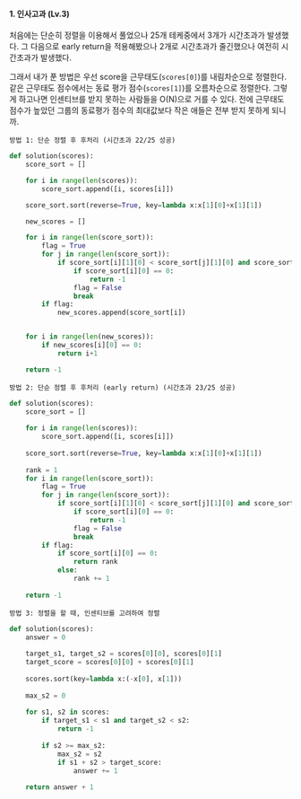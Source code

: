 #### 1. 인사고과  (Lv.3)

처음에는 단순히 정렬을 이용해서 풀었으나 25개 테케중에서 3개가 시간초과가 발생했다. 그 다음으로 early return을 적용해봤으나 2개로 시간초과가 줄긴했으나 여전히 시간초과가 발생했다.

그래서 내가 푼 방법은 우선 score을 근무태도(`scores[0]`)를 내림차순으로 정렬한다. 같은 근무태도 점수에서는 동료 평가 점수(`scores[1]`)를 오름차순으로 정렬한다. 그렇게 하고나면 인센티브를 받지 못하는 사람들을 O(N)으로 거를 수 있다. 전에 근무태도 점수가 높았던 그룹의 동료평가 점수의 최대값보다 작은 애들은 전부 받지 못하게 되니까.

`방법 1: 단순 정렬 후 후처리 (시간초과 22/25 성공)`
```python 
def solution(scores):
    score_sort = []

    for i in range(len(scores)):
        score_sort.append([i, scores[i]])

    score_sort.sort(reverse=True, key=lambda x:x[1][0]+x[1][1])

    new_scores = []

    for i in range(len(score_sort)):
        flag = True
        for j in range(len(score_sort)):
            if score_sort[i][1][0] < score_sort[j][1][0] and score_sort[i][1][1] < score_sort[j][1][1]:
                if score_sort[i][0] == 0:
                    return -1
                flag = False
                break
        if flag:
            new_scores.append(score_sort[i])


    for i in range(len(new_scores)):
        if new_scores[i][0] == 0:
            return i+1

    return -1
```

`방법 2: 단순 정렬 후 후처리 (early return) (시간초과 23/25 성공)`
```python
def solution(scores):
    score_sort = []    
    
    for i in range(len(scores)):
        score_sort.append([i, scores[i]])
    
    score_sort.sort(reverse=True, key=lambda x:x[1][0]+x[1][1])
    
    rank = 1
    for i in range(len(score_sort)):
        flag = True
        for j in range(len(score_sort)):
            if score_sort[i][1][0] < score_sort[j][1][0] and score_sort[i][1][1] < score_sort[j][1][1]:
                if score_sort[i][0] == 0:
                    return -1
                flag = False
                break
        if flag:
            if score_sort[i][0] == 0:
                return rank
            else:
                rank += 1
                
    return -1
```

`방법 3: 정렬을 할 때, 인센티브를 고려하여 정렬`
```python
def solution(scores):
    answer = 0   
    
    target_s1, target_s2 = scores[0][0], scores[0][1]
    target_score = scores[0][0] + scores[0][1]
    
    scores.sort(key=lambda x:(-x[0], x[1]))
    
    max_s2 = 0
    
    for s1, s2 in scores:
        if target_s1 < s1 and target_s2 < s2:
            return -1
        
        if s2 >= max_s2:
            max_s2 = s2
            if s1 + s2 > target_score:
                answer += 1
                
    return answer + 1
```
